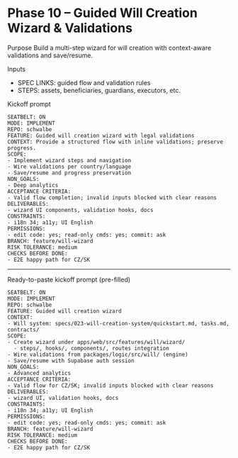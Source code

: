 # Phase 10 – Guided Will Creation Wizard & Validations

Purpose
Build a multi-step wizard for will creation with context-aware validations and save/resume.

Inputs
- SPEC LINKS: guided flow and validation rules
- STEPS: assets, beneficiaries, guardians, executors, etc.

Kickoff prompt
```
SEATBELT: ON
MODE: IMPLEMENT
REPO: schwalbe
FEATURE: Guided will creation wizard with legal validations
CONTEXT: Provide a structured flow with inline validations; preserve progress.
SCOPE:
- Implement wizard steps and navigation
- Wire validations per country/language
- Save/resume and progress preservation
NON_GOALS:
- Deep analytics
ACCEPTANCE CRITERIA:
- Valid flow completion; invalid inputs blocked with clear reasons
DELIVERABLES:
- wizard UI components, validation hooks, docs
CONSTRAINTS:
- i18n 34; a11y; UI English
PERMISSIONS:
- edit code: yes; read-only cmds: yes; commit: ask
BRANCH: feature/will-wizard
RISK TOLERANCE: medium
CHECKS BEFORE DONE:
- E2E happy path for CZ/SK
```

---

Ready-to-paste kickoff prompt (pre-filled)
```
SEATBELT: ON
MODE: IMPLEMENT
REPO: schwalbe
FEATURE: Guided will creation wizard
CONTEXT:
- Will system: specs/023-will-creation-system/quickstart.md, tasks.md, contracts/
SCOPE:
- Create wizard under apps/web/src/features/will/wizard/
  - steps/, hooks/, components/, routes integration
- Wire validations from packages/logic/src/will/ (engine)
- Save/resume with Supabase auth session
NON_GOALS:
- Advanced analytics
ACCEPTANCE CRITERIA:
- Valid flow for CZ/SK; invalid inputs blocked with clear reasons
DELIVERABLES:
- wizard UI, validation hooks, docs
CONSTRAINTS:
- i18n 34; a11y; UI English
PERMISSIONS:
- edit code: yes; read-only cmds: yes; commit: ask
BRANCH: feature/will-wizard
RISK TOLERANCE: medium
CHECKS BEFORE DONE:
- E2E happy path for CZ/SK
```
